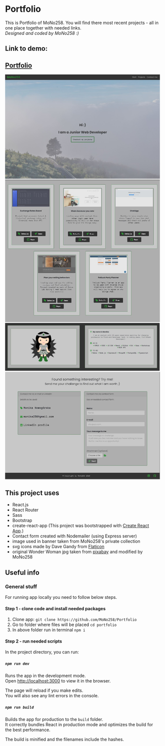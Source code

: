 # Portfolio

This is Portfolio of MoNo258. You will find there most recent projects - all in one place together with needed links.
<br />
*Designed and coded by MoNo258 :)* <br />

## Link to demo:
## [Portfolio](https://mono258-portfolio.herokuapp.com/)

![screenshot](https://github.com/MoNo258/Portfolio/raw/master/src/assets/Portfolio1.JPG "Portfolio screenshot 1")
![screenshot](https://github.com/MoNo258/Portfolio/raw/master/src/assets/Portfolio2.JPG "Portfolio screenshot 2")
![screenshot](https://github.com/MoNo258/Portfolio/raw/master/src/assets/Portfolio2A.JPG "Portfolio screenshot 2A")
![screenshot](https://github.com/MoNo258/Portfolio/raw/master/src/assets/Portfolio3.JPG "Portfolio screenshot 3")

## This project uses
* React.js
* React Router
* Sass
* Bootstrap
* create-react-app (This project was bootstrapped with [Create React App](https://github.com/facebook/create-react-app).)
* Contact form created with Nodemailer (using Express server)
* image used in banner taken from MoNo258's private collection 
* svg icons made by Dave Gandy from [Flaticon](https://www.flaticon.com/)
* original Wonder Woman jpg taken from [pixabay](https://cdn.pixabay.com/photo/2017/07/06/18/48/wonder-woman-2478971_960_720.jpg) and modified by MoNo258


## Useful info

### General stuff
For running app locally you need to follow below steps.

#### Step 1 - clone code and install needed packages
1. Clone app: `git clone https://github.com/MoNo258/Portfolio`
2. Go to folder where files will be placed `cd portfolio`
3. In above folder run in terminal `npm i`

#### Step 2 - run needed scripts

In the project directory, you can run:

##### `npm run dev`

Runs the app in the development mode.<br />
Open [http://localhost:3000](http://localhost:3000) to view it in the browser.

The page will reload if you make edits.<br />
You will also see any lint errors in the console.

##### `npm run build`

Builds the app for production to the `build` folder.<br />
It correctly bundles React in production mode and optimizes the build for the best performance.

The build is minified and the filenames include the hashes.<br />
